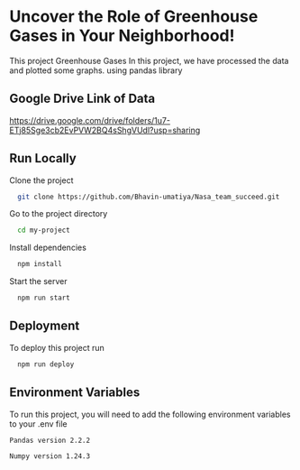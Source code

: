 
# Uncover the Role of Greenhouse Gases in Your Neighborhood!


This project Greenhouse Gases In this project, we have processed the data and plotted some graphs. using pandas library




##  Google Drive Link of Data

https://drive.google.com/drive/folders/1u7-ETj85Sge3cb2EvPVW2BQ4sShgVUdl?usp=sharing
## Run Locally

Clone the project

```bash
  git clone https://github.com/Bhavin-umatiya/Nasa_team_succeed.git
```

Go to the project directory

```bash
  cd my-project
```

Install dependencies

```bash
  npm install
```

Start the server

```bash
  npm run start
```


## Deployment

To deploy this project run

```bash
  npm run deploy
```


## Environment Variables

To run this project, you will need to add the following environment variables to your .env file

`Pandas version 2.2.2`

`Numpy version 1.24.3`

